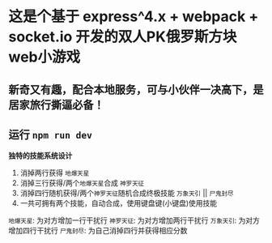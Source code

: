 # 这是个基于 express^4.x + webpack + socket.io 开发的双人PK俄罗斯方块web小游戏

## 新奇又有趣，配合本地服务，可与小伙伴一决高下，是居家旅行撕逼必备！

## 运行 `npm run dev`

**独特的技能系统设计**

1. 消掉两行获得 `地爆天星`
2. 消掉三行获得/两个`地爆天星`合成  `神罗天征`
3. 消掉四行随机获得/两个`神罗天征`随机合成终极技能 `万象天引` || `尸鬼封尽`
4. 一共可拥有两个技能，自动合成，使用键盘键(小键盘)使用技能 

`地爆天星`: 为对方增加一行干扰行
`神罗天征`: 为对方增加两行干扰行
`万象天引`: 为对方增加四行干扰行
`尸鬼封尽`: 为自己消掉四行并获得相应分数